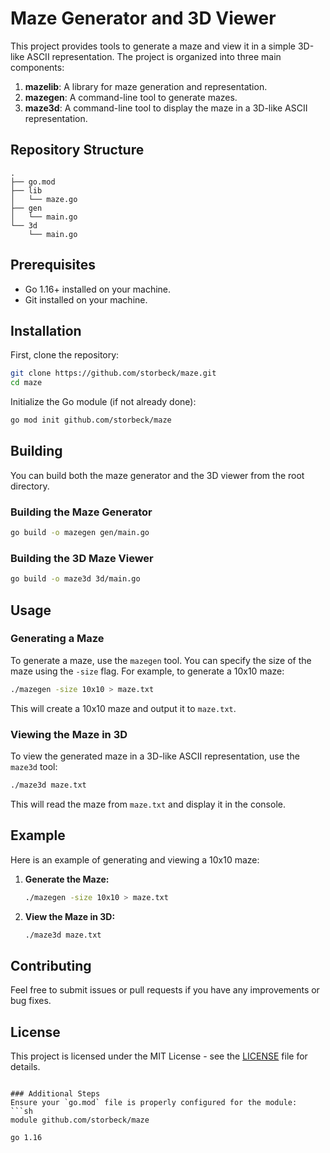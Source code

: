 # Maze Generator and 3D Viewer

This project provides tools to generate a maze and view it in a simple 3D-like ASCII representation. The project is organized into three main components:
1. **mazelib**: A library for maze generation and representation.
2. **mazegen**: A command-line tool to generate mazes.
3. **maze3d**: A command-line tool to display the maze in a 3D-like ASCII representation.

## Repository Structure

```
.
├── go.mod
├── lib
│   └── maze.go
├── gen
│   └── main.go
└── 3d
    └── main.go
```

## Prerequisites

- Go 1.16+ installed on your machine.
- Git installed on your machine.

## Installation

First, clone the repository:

```sh
git clone https://github.com/storbeck/maze.git
cd maze
```

Initialize the Go module (if not already done):

```sh
go mod init github.com/storbeck/maze
```

## Building

You can build both the maze generator and the 3D viewer from the root directory.

### Building the Maze Generator

```sh
go build -o mazegen gen/main.go
```

### Building the 3D Maze Viewer

```sh
go build -o maze3d 3d/main.go
```

## Usage

### Generating a Maze

To generate a maze, use the `mazegen` tool. You can specify the size of the maze using the `-size` flag. For example, to generate a 10x10 maze:

```sh
./mazegen -size 10x10 > maze.txt
```

This will create a 10x10 maze and output it to `maze.txt`.

### Viewing the Maze in 3D

To view the generated maze in a 3D-like ASCII representation, use the `maze3d` tool:

```sh
./maze3d maze.txt
```

This will read the maze from `maze.txt` and display it in the console.

## Example

Here is an example of generating and viewing a 10x10 maze:

1. **Generate the Maze:**

   ```sh
   ./mazegen -size 10x10 > maze.txt
   ```

2. **View the Maze in 3D:**

   ```sh
   ./maze3d maze.txt
   ```

## Contributing

Feel free to submit issues or pull requests if you have any improvements or bug fixes.

## License

This project is licensed under the MIT License - see the [LICENSE](LICENSE) file for details.
```

### Additional Steps
Ensure your `go.mod` file is properly configured for the module:
```sh
module github.com/storbeck/maze

go 1.16
```
